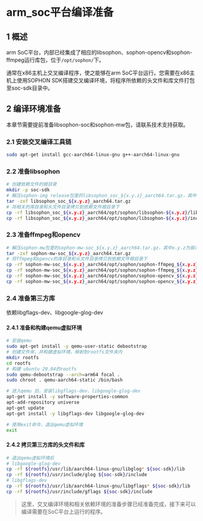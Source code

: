 # arm_soc平台编译准备

## 1 概述

arm SoC平台，内部已经集成了相应的libsophon、sophon-opencv和sophon-ffmpeg运行库包，位于`/opt/sophon/`下。

通常在x86主机上交叉编译程序，使之能够在arm SoC平台运行。您需要在x86主机上使用SOPHON SDK搭建交叉编译环境，将程序所依赖的头文件和库文件打包至soc-sdk目录中。

## 2 编译环境准备

本章节需要提前准备libsophon-soc和sophon-mw包，请联系技术支持获取。

### 2.1 安装交叉编译工具链

```bash
sudo apt-get install gcc-aarch64-linux-gnu g++-aarch64-linux-gnu
```

### 2.2 准备libsophon

```bash
# 创建依赖文件的根目录
mkdir -p soc-sdk
# 解压sophon-img release包里的libsophon_soc_${x.y.z}_aarch64.tar.gz，其中x.y.z为版本号
tar -zxf libsophon_soc_${x.y.z}_aarch64.tar.gz
# 将相关的库目录和头文件目录拷贝到依赖文件根目录下
cp -rf libsophon_soc_${x.y.z}_aarch64/opt/sophon/libsophon-${x.y.z}/lib ${soc-sdk}
cp -rf libsophon_soc_${x.y.z}_aarch64/opt/sophon/libsophon-${x.y.z}/include ${soc-sdk}
```

### 2.3 准备ffmpeg和opencv

```bash
# 解压sophon-mw包里的sophon-mw-soc_${x.y.z}_aarch64.tar.gz，其中x.y.z为版本号
tar -zxf sophon-mw-soc_${x.y.z}_aarch64.tar.gz
# 将ffmpeg和opencv的库目录和头文件目录拷贝到依赖文件根目录下
cp -rf sophon-mw-soc_${x.y.z}_aarch64/opt/sophon/sophon-ffmpeg_${x.y.z}/lib ${soc-sdk}
cp -rf sophon-mw-soc_${x.y.z}_aarch64/opt/sophon/sophon-ffmpeg_${x.y.z}/include ${soc-sdk}
cp -rf sophon-mw-soc_${x.y.z}_aarch64/opt/sophon/sophon-opencv_${x.y.z}/lib ${soc-sdk}
cp -rf sophon-mw-soc_${x.y.z}_aarch64/opt/sophon/sophon-opencv_${x.y.z}/include ${soc-sdk}
```

### 2.4 准备第三方库

依赖libgflags-dev、libgoogle-glog-dev

#### 2.4.1 准备和构建qemu虚拟环境

```bash
# 安装qemu
sudo apt-get install -y qemu-user-static debootstrap
# 创建文件夹，并构建虚拟环境，映射到rootfs文件夹内
mkdir rootfs
cd rootfs
# 构建 ubuntu 20.04的rootfs
sudo qemu-debootstrap --arch=arm64 focal .
sudo chroot . qemu-aarch64-static /bin/bash

# 进入qemu 后，安装libgflags-dev、libgoogle-glog-dev
apt-get install -y software-properties-common
apt-add-repository universe
apt-get update
apt-get install -y libgflags-dev libgoogle-glog-dev

# 使用exit命令，退出qemu虚拟环境
exit
```

#### 2.4.2 拷贝第三方库的头文件和库

```bash
# 退出qemu虚拟环境后
# libgoogle-glog-dev
cp -rf ${rootfs}/usr/lib/aarch64-linux-gnu/libglog* ${soc-sdk}/lib
cp -rf ${rootfs}/usr/include/glog ${soc-sdk}/include
# libgflags-dev
cp -rf ${rootfs}/usr/lib/aarch64-linux-gnu/libgflags* ${soc-sdk}/lib
cp -rf ${rootfs}/usr/include/gflags ${soc-sdk}/include
```

> 这里，交叉编译环境和相关依赖环境的准备步骤已经准备完成，接下来可以编译需要在SoC平台上运行的程序。
